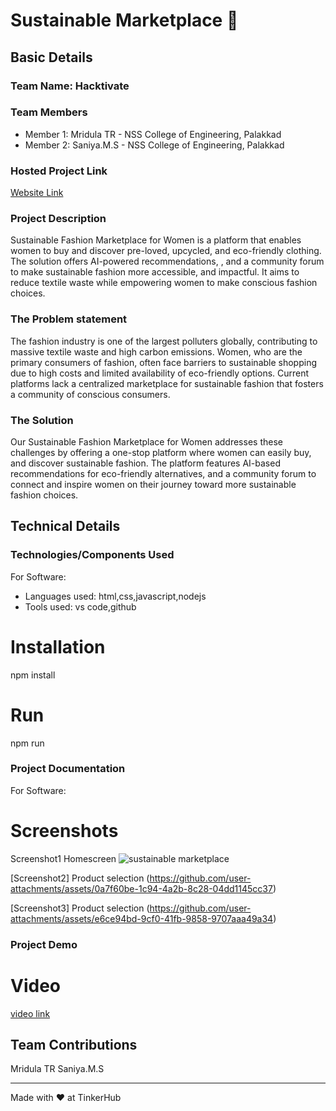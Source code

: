# Sustainable Marketplace 🎯


## Basic Details
### Team Name: Hacktivate


### Team Members
- Member 1: Mridula TR - NSS College of Engineering, Palakkad
- Member 2: Saniya.M.S - NSS College of Engineering, Palakkad


### Hosted Project Link
[Website Link](https://sustainable-marketplace.vercel.app/)

### Project Description
Sustainable Fashion Marketplace for Women is a platform that enables women to buy and discover pre-loved, upcycled, and eco-friendly clothing. The solution offers AI-powered recommendations, , and a community forum to make sustainable fashion more accessible, and impactful. It aims to reduce textile waste while empowering women to make conscious fashion choices.


### The Problem statement
The fashion industry is one of the largest polluters globally, contributing to massive textile waste and high carbon emissions. Women, who are the primary consumers of fashion, often face barriers to sustainable shopping due to high costs and limited availability of eco-friendly options. Current platforms lack a centralized marketplace for  sustainable fashion that fosters a community of conscious consumers.

### The Solution
Our Sustainable Fashion Marketplace for Women addresses these challenges by offering a one-stop platform where women can easily buy,  and discover sustainable fashion. The platform features AI-based recommendations for eco-friendly alternatives,  and a community forum to connect and inspire women on their journey toward more sustainable fashion choices.

## Technical Details
### Technologies/Components Used
For Software:
- Languages used: html,css,javascript,nodejs
- Tools used: vs code,github


# Installation
npm install

# Run
npm run

### Project Documentation
For Software:

# Screenshots 
 Screenshot1 Homescreen
![sustainable marketplace](https://github.com/user-attachments/assets/a45b3885-6c6a-432d-8d34-4a650a95c5fe)

[Screenshot2] Product selection
(https://github.com/user-attachments/assets/0a7f60be-1c94-4a2b-8c28-04dd1145cc37)

[Screenshot3] Product selection
(https://github.com/user-attachments/assets/e6ce94bd-9cf0-41fb-9858-9707aaa49a34)



### Project Demo
# Video
[video link](https://youtu.be/Zr8UQfggULU)



## Team Contributions
 Mridula TR
 Saniya.M.S

---
Made with ❤️ at TinkerHub
